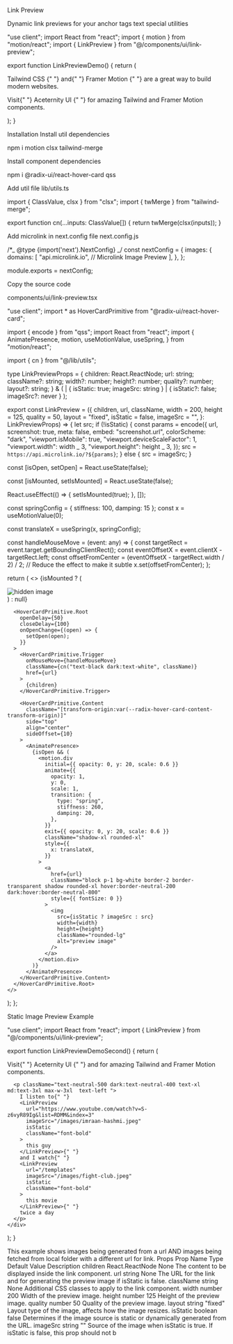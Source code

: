 Link Preview

Dynamic link previews for your anchor tags
text
special
utilities

"use client";
import React from "react";
import { motion } from "motion/react";
import { LinkPreview } from "@/components/ui/link-preview";

export function LinkPreviewDemo() {
return (
<div className="flex justify-center items-center h-[40rem] flex-col px-4">
<p className="text-neutral-500 dark:text-neutral-400 text-xl md:text-3xl max-w-3xl mx-auto mb-10">
<LinkPreview url="https://tailwindcss.com" className="font-bold">
Tailwind CSS
</LinkPreview>{" "}
and{" "}
<LinkPreview url="https://framer.com/motion" className="font-bold">
Framer Motion
</LinkPreview>{" "}
are a great way to build modern websites.
</p>
<p className="text-neutral-500 dark:text-neutral-400 text-xl md:text-3xl max-w-3xl mx-auto">
Visit{" "}
<LinkPreview
          url="https://ui.aceternity.com"
          className="font-bold bg-clip-text text-transparent bg-gradient-to-br from-purple-500 to-pink-500"
        >
Aceternity UI
</LinkPreview>{" "}
for amazing Tailwind and Framer Motion components.
</p>
</div>
);
}

Installation
Install util dependencies

npm i motion clsx tailwind-merge

Install component dependencies

npm i @radix-ui/react-hover-card qss

Add util file
lib/utils.ts

import { ClassValue, clsx } from "clsx";
import { twMerge } from "tailwind-merge";

export function cn(...inputs: ClassValue[]) {
return twMerge(clsx(inputs));
}

Add microlink in next.config file
next.config.js

/\*_ @type {import('next').NextConfig} _/
const nextConfig = {
images: {
domains: [
"api.microlink.io", // Microlink Image Preview
],
},
};

module.exports = nextConfig;

Copy the source code

components/ui/link-preview.tsx

"use client";
import \* as HoverCardPrimitive from "@radix-ui/react-hover-card";

import { encode } from "qss";
import React from "react";
import {
AnimatePresence,
motion,
useMotionValue,
useSpring,
} from "motion/react";

import { cn } from "@/lib/utils";

type LinkPreviewProps = {
children: React.ReactNode;
url: string;
className?: string;
width?: number;
height?: number;
quality?: number;
layout?: string;
} & (
| { isStatic: true; imageSrc: string }
| { isStatic?: false; imageSrc?: never }
);

export const LinkPreview = ({
children,
url,
className,
width = 200,
height = 125,
quality = 50,
layout = "fixed",
isStatic = false,
imageSrc = "",
}: LinkPreviewProps) => {
let src;
if (!isStatic) {
const params = encode({
url,
screenshot: true,
meta: false,
embed: "screenshot.url",
colorScheme: "dark",
"viewport.isMobile": true,
"viewport.deviceScaleFactor": 1,
"viewport.width": width _ 3,
"viewport.height": height _ 3,
});
src = `https://api.microlink.io/?${params}`;
} else {
src = imageSrc;
}

const [isOpen, setOpen] = React.useState(false);

const [isMounted, setIsMounted] = React.useState(false);

React.useEffect(() => {
setIsMounted(true);
}, []);

const springConfig = { stiffness: 100, damping: 15 };
const x = useMotionValue(0);

const translateX = useSpring(x, springConfig);

const handleMouseMove = (event: any) => {
const targetRect = event.target.getBoundingClientRect();
const eventOffsetX = event.clientX - targetRect.left;
const offsetFromCenter = (eventOffsetX - targetRect.width / 2) / 2; // Reduce the effect to make it subtle
x.set(offsetFromCenter);
};

return (
<>
{isMounted ? (
<div className="hidden">
<img
            src={src}
            width={width}
            height={height}
            alt="hidden image"
          />
</div>
) : null}

      <HoverCardPrimitive.Root
        openDelay={50}
        closeDelay={100}
        onOpenChange={(open) => {
          setOpen(open);
        }}
      >
        <HoverCardPrimitive.Trigger
          onMouseMove={handleMouseMove}
          className={cn("text-black dark:text-white", className)}
          href={url}
        >
          {children}
        </HoverCardPrimitive.Trigger>

        <HoverCardPrimitive.Content
          className="[transform-origin:var(--radix-hover-card-content-transform-origin)]"
          side="top"
          align="center"
          sideOffset={10}
        >
          <AnimatePresence>
            {isOpen && (
              <motion.div
                initial={{ opacity: 0, y: 20, scale: 0.6 }}
                animate={{
                  opacity: 1,
                  y: 0,
                  scale: 1,
                  transition: {
                    type: "spring",
                    stiffness: 260,
                    damping: 20,
                  },
                }}
                exit={{ opacity: 0, y: 20, scale: 0.6 }}
                className="shadow-xl rounded-xl"
                style={{
                  x: translateX,
                }}
              >
                <a
                  href={url}
                  className="block p-1 bg-white border-2 border-transparent shadow rounded-xl hover:border-neutral-200 dark:hover:border-neutral-800"
                  style={{ fontSize: 0 }}
                >
                  <img
                    src={isStatic ? imageSrc : src}
                    width={width}
                    height={height}
                    className="rounded-lg"
                    alt="preview image"
                  />
                </a>
              </motion.div>
            )}
          </AnimatePresence>
        </HoverCardPrimitive.Content>
      </HoverCardPrimitive.Root>
    </>

);
};

Static Image Preview Example

"use client";
import React from "react";
import { LinkPreview } from "@/components/ui/link-preview";

export function LinkPreviewDemoSecond() {
return (
<div className="flex justify-center items-start h-[40rem] flex-col px-4">
<p className="text-neutral-500 dark:text-neutral-400 text-xl md:text-3xl max-w-3xl  text-left mb-10">
Visit{" "}
<LinkPreview
          url="https://ui.aceternity.com"
          className="font-bold bg-clip-text text-transparent bg-gradient-to-br from-purple-500 to-pink-500"
        >
Aceternity UI
</LinkPreview>{" "}
and for amazing Tailwind and Framer Motion components.
</p>

      <p className="text-neutral-500 dark:text-neutral-400 text-xl md:text-3xl max-w-3xl  text-left ">
        I listen to{" "}
        <LinkPreview
          url="https://www.youtube.com/watch?v=S-z6vyR89Ig&list=RDMM&index=3"
          imageSrc="/images/imraan-hashmi.jpeg"
          isStatic
          className="font-bold"
        >
          this guy
        </LinkPreview>{" "}
        and I watch{" "}
        <LinkPreview
          url="/templates"
          imageSrc="/images/fight-club.jpeg"
          isStatic
          className="font-bold"
        >
          this movie
        </LinkPreview>{" "}
        twice a day
      </p>
    </div>

);
}

This example shows images being generated from a url AND images being fetched from local folder with a different url for link.
Props
Prop Name Type Default Value Description
children React.ReactNode None The content to be displayed inside the link component.
url string None The URL for the link and for generating the preview image if isStatic is false.
className string None Additional CSS classes to apply to the link component.
width number 200 Width of the preview image.
height number 125 Height of the preview image.
quality number 50 Quality of the preview image.
layout string "fixed" Layout type of the image, affects how the image resizes.
isStatic boolean false Determines if the image source is static or dynamically generated from the URL.
imageSrc string "" Source of the image when isStatic is true. If isStatic is false, this prop should not b
